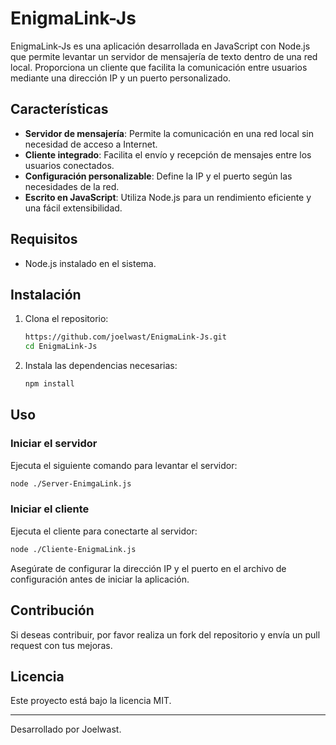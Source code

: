 # EnigmaLink-Js

EnigmaLink-Js es una aplicación desarrollada en JavaScript con Node.js que permite levantar un servidor de mensajería de texto dentro de una red local. Proporciona un cliente que facilita la comunicación entre usuarios mediante una dirección IP y un puerto personalizado.

## Características
- **Servidor de mensajería**: Permite la comunicación en una red local sin necesidad de acceso a Internet.
- **Cliente integrado**: Facilita el envío y recepción de mensajes entre los usuarios conectados.
- **Configuración personalizable**: Define la IP y el puerto según las necesidades de la red.
- **Escrito en JavaScript**: Utiliza Node.js para un rendimiento eficiente y una fácil extensibilidad.

## Requisitos
- Node.js instalado en el sistema.

## Instalación
1. Clona el repositorio:
   ```bash
   https://github.com/joelwast/EnigmaLink-Js.git
   cd EnigmaLink-Js
   ```
2. Instala las dependencias necesarias:
   ```bash
   npm install
   ```

## Uso
### Iniciar el servidor
Ejecuta el siguiente comando para levantar el servidor:
```bash
node ./Server-EnimgaLink.js 
```

### Iniciar el cliente
Ejecuta el cliente para conectarte al servidor:
```bash
node ./Cliente-EnigmaLink.js 
```

Asegúrate de configurar la dirección IP y el puerto en el archivo de configuración antes de iniciar la aplicación.

## Contribución
Si deseas contribuir, por favor realiza un fork del repositorio y envía un pull request con tus mejoras.

## Licencia
Este proyecto está bajo la licencia MIT.

---
Desarrollado por Joelwast.

